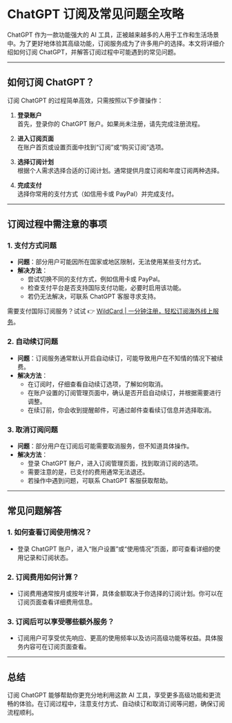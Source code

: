 # ChatGPT 订阅及常见问题全攻略

ChatGPT 作为一款功能强大的 AI 工具，正被越来越多的人用于工作和生活场景中。为了更好地体验其高级功能，订阅服务成为了许多用户的选择。本文将详细介绍如何订阅 ChatGPT，并解答订阅过程中可能遇到的常见问题。

---

## **如何订阅 ChatGPT？**

订阅 ChatGPT 的过程简单高效，只需按照以下步骤操作：

1. **登录账户**  
   首先，登录你的 ChatGPT 账户。如果尚未注册，请先完成注册流程。

2. **进入订阅页面**  
   在账户首页或设置页面中找到“订阅”或“购买订阅”选项。

3. **选择订阅计划**  
   根据个人需求选择合适的订阅计划。通常提供月度订阅和年度订阅两种选择。

4. **完成支付**  
   选择你常用的支付方式（如信用卡或 PayPal）并完成支付。

---

## **订阅过程中需注意的事项**

### **1. 支付方式问题**

- **问题**：部分用户可能因所在国家或地区限制，无法使用某些支付方式。  
- **解决方法**：  
  - 尝试切换不同的支付方式，例如信用卡或 PayPal。  
  - 检查支付平台是否支持国际支付功能，必要时启用该功能。  
  - 若仍无法解决，可联系 ChatGPT 客服寻求支持。

需要支付国际订阅服务？试试 👉 [WildCard | 一分钟注册，轻松订阅海外线上服务](https://bbtdd.com/WildCard)。

### **2. 自动续订问题**

- **问题**：订阅服务通常默认开启自动续订，可能导致用户在不知情的情况下被续费。  
- **解决方法**：  
  - 在订阅时，仔细查看自动续订选项，了解如何取消。  
  - 在账户设置的订阅管理页面中，确认是否开启自动续订，并根据需要进行调整。  
  - 在续订前，你会收到提醒邮件，可通过邮件查看续订信息并选择取消。

### **3. 取消订阅问题**

- **问题**：部分用户在订阅后可能需要取消服务，但不知道具体操作。  
- **解决方法**：  
  - 登录 ChatGPT 账户，进入订阅管理页面，找到取消订阅的选项。  
  - 需要注意的是，已支付的费用通常无法退还。  
  - 若操作中遇到问题，可联系 ChatGPT 客服获取帮助。

---

## **常见问题解答**

### **1. 如何查看订阅使用情况？**

- 登录 ChatGPT 账户，进入“账户设置”或“使用情况”页面，即可查看详细的使用记录和订阅状态。

### **2. 订阅费用如何计算？**

- 订阅费用通常按月或按年计算，具体金额取决于你选择的订阅计划。你可以在订阅页面查看详细费用信息。

### **3. 订阅后可以享受哪些额外服务？**

- 订阅用户可享受优先响应、更高的使用频率以及访问高级功能等权益。具体服务内容可在订阅页面查看。

---

## **总结**

订阅 ChatGPT 能够帮助你更充分地利用这款 AI 工具，享受更多高级功能和更流畅的体验。在订阅过程中，注意支付方式、自动续订和取消订阅等问题，确保订阅流程顺利。